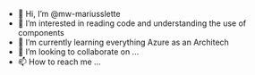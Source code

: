 - 👋 Hi, I’m @mw-mariusslette
- 👀 I’m interested in reading code and understanding the use of components
- 🌱 I’m currently learning everything Azure as an Architech
- 💞️ I’m looking to collaborate on ...
- 📫 How to reach me ...

<!---
mw-mariusslette/mw-mariusslette is a ✨ special ✨ repository because its `README.md` (this file) appears on your GitHub profile.
You can click the Preview link to take a look at your changes.
--->
